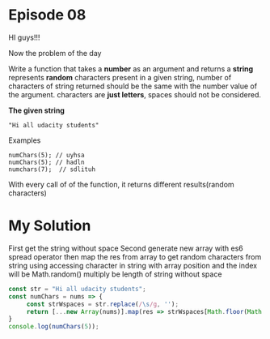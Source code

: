 # Episode 08

HI guys!!!

Now the problem of the day

Write a function that takes a **number** as an argument and returns a **string** represents **random** characters present in a given string, number of characters of string returned should be the same with the number value of the argument.
characters are **just letters**, spaces should not be considered.


**The given string**

```
"Hi all udacity students"
```

Examples
```
numChars(5); // uyhsa
numChars(5); // hadln
numchars(7);  // sdlituh
```
With  every call of of the function, it returns different results(random characters)



# My Solution

First get the string without space
Second generate new array with es6 spread operator then map the res from array to get random characters from string using accessing character in string with array position and the index will be Math.random() multiply be length of string without space

```javascript
const str = "Hi all udacity students";
const numChars = nums => {
     const strWspaces = str.replace(/\s/g, '');
     return [...new Array(nums)].map(res => strWspaces[Math.floor(Math.random() * strWspaces.length)]).join("");
}
console.log(numChars(5));
```